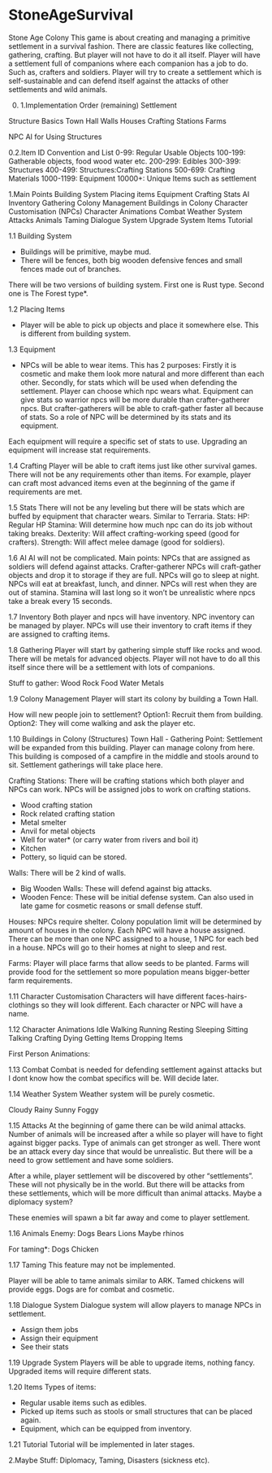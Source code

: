 # StoneAgeSurvival

Stone Age Colony
This game is about creating and managing a primitive settlement in a survival fashion. There are classic features like collecting, gathering, crafting. But player will not have to do it all itself. Player will have a settlement full of companions where each companion has a job to do. Such as, crafters and soldiers. Player will try to create a settlement which is self-sustainable and can defend itself against the attacks of other settlements and wild animals. 

0. 1.Implementation Order (remaining)
Settlement 
		
Structure Basics
Town Hall
Walls
Houses
Crafting Stations
Farms

NPC AI for Using Structures

0.2.Item ID Convention and List
0-99: Regular Usable Objects
100-199: Gatherable objects, food wood water etc.
200-299: Edibles
300-399: Structures
400-499: Structures:Crafting Stations
500-699: Crafting Materials
1000-1199: Equipment
10000+: Unique Items such as settlement

1.Main Points
Building System
Placing items
Equipment
Crafting
Stats
AI
Inventory
Gathering
Colony Management
 Buildings in Colony
Character Customisation (NPCs)
Character Animations
Combat
 Weather System
 Attacks
 Animals
 Taming
 Dialogue System
 Upgrade System
 Items
 Tutorial

1.1 Building System
- Buildings will be primitive, maybe mud.
- There will be fences, both big wooden defensive fences and small fences made out of branches.







There will be two versions of building system. First one is Rust type. Second one is The Forest type*.

1.2 Placing Items
- Player will be able to pick up objects and place it somewhere else. This is different from building system. 

1.3 Equipment
- NPCs will be able to wear items. This has 2 purposes: Firstly it is cosmetic and make them look more natural and more different than each other. Secondly, for stats which will be used when defending the settlement. Player can choose which npc wears what. Equipment can give stats so warrior npcs will be more durable than crafter-gatherer npcs. But crafter-gatherers will be able to craft-gather faster all because of stats. So a role of NPC will be determined by its stats and its equipment.

Each equipment will require a specific set of stats to use. Upgrading an equipment will increase stat requirements.

1.4 Crafting
Player will be able to craft items just like other survival games. There will not be any requirements other than items. For example, player can craft most advanced items even at the beginning of the game if requirements are met.

1.5 Stats
There will not be any leveling but there will be stats which are buffed by equipment that character wears. Similar to Terraria.
Stats:
HP: Regular HP
Stamina: Will determine how much npc can do its job without taking breaks.
Dexterity: Will affect crafting-working speed (good for crafters).
Strength: Will affect melee damage (good for soldiers).

1.6 AI
AI will not be complicated. Main points:
NPCs that are assigned as soldiers will defend against attacks.
Crafter-gatherer NPCs will craft-gather objects and drop it to storage if they are full.
NPCs will go to sleep at night. 
NPCs will eat at breakfast, lunch, and dinner.
NPCs will rest when they are out of stamina. Stamina will last long so it won’t be unrealistic where npcs take a break every 15 seconds.

1.7 Inventory
Both player and npcs will have inventory. NPC inventory can be managed by player. NPCs will use their inventory to craft items if they are assigned to crafting items.  



1.8 Gathering
Player will start by gathering simple stuff like rocks and wood. There will be metals for advanced objects. Player will not have to do all this itself since there will be a settlement with lots of companions.

Stuff to gather:
Wood
Rock
Food
Water
Metals

1.9 Colony Management
Player will start its colony by building a Town Hall. 

How will new people join to settlement?
Option1: Recruit them from building.
Option2: They will come walking and ask the player etc.



1.10 Buildings in Colony (Structures)
Town Hall - Gathering Point: Settlement will be expanded from this building. Player can manage colony from here. This building is composed of a campfire in the middle and stools around to sit. Settlement gatherings will take place here.

Crafting Stations: There will be crafting stations which both player and NPCs can work. NPCs will be assigned jobs to work on crafting stations. 
- Wood crafting station
- Rock related crafting station
- Metal smelter
- Anvil for metal objects
- Well for water* (or carry water from rivers and boil it)
- Kitchen
- Pottery, so liquid can be stored.

Walls: There will be 2 kind of walls. 
- Big Wooden Walls: These will defend against big attacks. 
- Wooden Fence: These will be initial defense system. Can also used in late game for cosmetic reasons or small defense stuff.

Houses: NPCs require shelter. Colony population limit will be determined by amount of houses in the colony. Each NPC will have a house assigned. There can be more than one NPC assigned to a house, 1 NPC for each bed in a house. NPCs will go to their homes at night to sleep and rest.

Farms: Player will place farms that allow seeds to be planted. Farms will provide food for the settlement so more population means bigger-better farm requirements.

1.11 Character Customisation
Characters will have different faces-hairs-clothings so they will look different. Each character or NPC will have a name.

1.12 Character Animations
Idle
Walking
Running
Resting
Sleeping
Sitting
Talking
Crafting
Dying
Getting Items
Dropping Items

First Person Animations:


1.13 Combat
Combat is needed for defending settlement against attacks but I dont know how the combat specifics will be. Will decide later.

1.14 Weather System
Weather system will be purely cosmetic.

Cloudy
Rainy
Sunny
Foggy


1.15 Attacks
At the beginning of game there can be wild animal attacks. Number of animals will be increased after a while so player will have to fight against bigger packs. Type of animals can get stronger as well. There wont be an attack every day since that would be unrealistic. But there will be a need to grow settlement and have some soldiers.

After a while, player settlement will be discovered by other “settlements”. These will not physically be in the world. But there will be attacks from these settlements, which will be more difficult than animal attacks. Maybe a diplomacy system?

These enemies will spawn a bit far away and come to player settlement.

1.16 Animals
Enemy:
Dogs
Bears
Lions
Maybe rhinos

For taming*:
Dogs
Chicken

1.17 Taming
This feature may not be implemented.

Player will be able to tame animals similar to ARK. Tamed chickens will provide eggs. Dogs are for combat and cosmetic.

1.18 Dialogue System
Dialogue system will allow players to manage NPCs in settlement. 
- Assign them jobs
- Assign their equipment
- See their stats

1.19 Upgrade System
Players will be able to upgrade items, nothing fancy. Upgraded items will require different stats.

1.20 Items
Types of items:
- Regular usable items such as edibles.
- Picked up items such as stools or small structures that can be placed again.
- Equipment, which can be equipped from inventory.

1.21 Tutorial
Tutorial will be implemented in later stages.






2.Maybe Stuff:
Diplomacy, Taming, Disasters (sickness etc).
